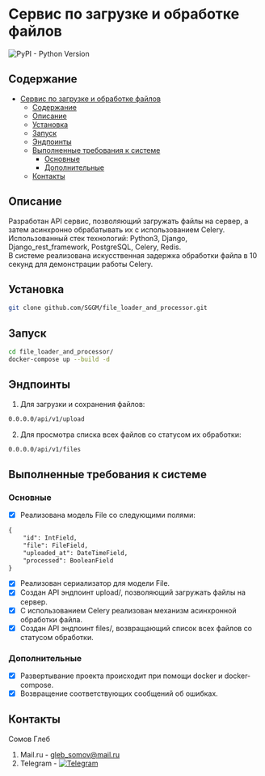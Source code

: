 # Сервис по загрузке и обработке файлов

![PyPI - Python Version](https://img.shields.io/pypi/pyversions/fastapi?style=plastic)

## Содержание
- [Сервис по загрузке и обработке файлов](#сервис-по-загрузке-и-обработке-файлов)
  - [Содержание](#содержание)
  - [Описание](#описание)
  - [Установка](#установка)
  - [Запуск](#запуск)
  - [Эндпоинты](#эндпоинты)
  - [Выполненные требования к системе](#выполненные-требования-к-системе)
      - [Основные](#основные)
      - [Дополнительные](#дополнительные)
  - [Контакты](#контакты)

## Описание
Разработан API сервис, позволяющий загружать файлы на сервер, а затем асинхронно обрабатывать их с использованием Celery.<br>
Использованный стек технологий: Python3, Django, Django_rest_framework, PostgreSQL, Celery, Redis.<br>
В системе реализована искусственная задержка обработки файла в 10 секунд для демонстрации работы Celery.<br>


## Установка
```bash
git clone github.com/SGGM/file_loader_and_processor.git
```


## Запуск
```bash
cd file_loader_and_processor/
docker-compose up --build -d
```


## Эндпоинты
1. Для загрузки и сохранения файлов:
```bash
0.0.0.0/api/v1/upload
```

2. Для просмотра списка всех файлов со статусом их обработки:
```bash
0.0.0.0/api/v1/files
```

## Выполненные требования к системе
### Основные
- [x] Реализована модель File со следующими полями:
```txt
{
    "id": IntField,
    "file": FileField,
    "uploaded_at": DateTimeField,
    "processed": BooleanField
}
```
- [x] Реализован сериализатор для модели File.
- [x] Создан API эндпоинт upload/, позволяющий загружать файлы на сервер.
- [x] С использованием Celery реализован механизм асинхронной обработки файла.
- [x] Создан API эндпоинт files/, возвращающий список всех файлов со статусом обработки.

### Дополнительные
- [x] Развертывание проекта происходит при помощи docker и docker-compose.
- [x] Возвращение соответствующих сообщений об ошибках.

## Контакты
Сомов Глеб<br>
1. Mail.ru - gleb_somov@mail.ru<br>
2. Telegram - [![Telegram](https://img.shields.io/badge/Telegram-2CA5E0?style=for-the-badge&logo=telegram&logoColor=white)](https://t.me/Stole_your_jet)<br>
